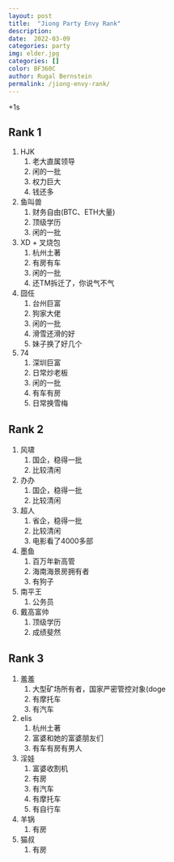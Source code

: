 ```yaml
---
layout: post
title:  "Jiong Party Envy Rank"
description: 
date:  2022-03-09
categories: party
img: elder.jpg
categories: []
color: BF360C
author: Rugal Bernstein
permalink: /jiong-envy-rank/
---
```


+1s


## Rank 1

1. HJK  
    1. 老大直属领导
    2. 闲的一批
    3. 权力巨大
    4. 钱还多
2. 鱼叫兽  
    1. 财务自由(BTC、ETH大量)
    2. 顶级学历
    3. 闲的一批
4. XD + 叉烧包
   1. 杭州土著
   2. 有房有车
   2. 闲的一批
   4. 还TM拆迁了，你说气不气
5. 囧任
   1. 台州巨富
   2. 狗家大佬
   3. 闲的一批
   4. 滑雪还滑的好
   5. 妹子换了好几个
6. 74
   1. 深圳巨富
   2. 日常炒老板
   3. 闲的一批
   4. 有车有房
   5. 日常换雪梅

## Rank 2

1. 风啸
   1. 国企，稳得一批
   2. 比较清闲
2. 办办
   1. 国企，稳得一批
   2. 比较清闲
4. 超人
   1. 省企，稳得一批
   2. 比较清闲
   3. 电影看了4000多部
5. 墨鱼
   1. 百万年新高管
   2. 海南海景房拥有者
   3. 有狗子
6. 南平王
   1. 公务员
7. 戴高富帅
   1. 顶级学历
   2. 成绩斐然

## Rank 3

1. 羞羞
   1. 大型矿场所有者，国家严密管控对象(doge
   2. 有摩托车
   3. 有汽车
2. elis
   1. 杭州土著
   2. 富婆和她的富婆朋友们
   3. 有车有房有男人
3. 淫娃
   1. 富婆收割机
   2. 有房
   3. 有汽车
   4. 有摩托车
   5. 有自行车
4. 羊锅
   1. 有房
5. 猫叔
   1. 有房

